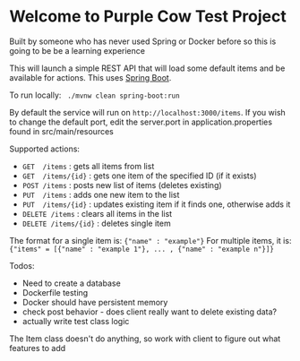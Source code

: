 # Welcome to Purple Cow Test Project
Built by someone who has never used Spring or Docker before so 
this is going to be be a learning experience 

This will launch a simple REST API that will load some default items and be available for 
actions. This uses [Spring Boot](https://spring.io).

To run locally: 
` ./mvnw clean spring-boot:run`

By default the service will run on `http://localhost:3000/items`. If you wish to 
change the default port, edit the server.port in application.properties found in src/main/resources

Supported actions:
- `GET  /items` : gets all items from list
- `GET  /items/{id}` : gets one item of the specified ID (if it exists)
- `POST /items` : posts new list of items (deletes existing)
- `PUT  /items` : adds one new item to the list
- `PUT  /items/{id}` : updates existing item if it finds one, otherwise adds it
- `DELETE /items` : clears all items in the list
- `DELETE /items/{id}` : deletes single item

The format for a single item is:
`{"name" : "example"}`
For multiple items, it is:
`{"items" = [{"name" : "example 1"}, ... , {"name" : "example n"}]}`

Todos:
- Need to create a database
- Dockerfile testing 
- Docker should have persistent memory
- check post behavior - does client really want to delete existing data?
- actually write test class logic

The Item class doesn't do anything, so work with client to figure out what features to add
